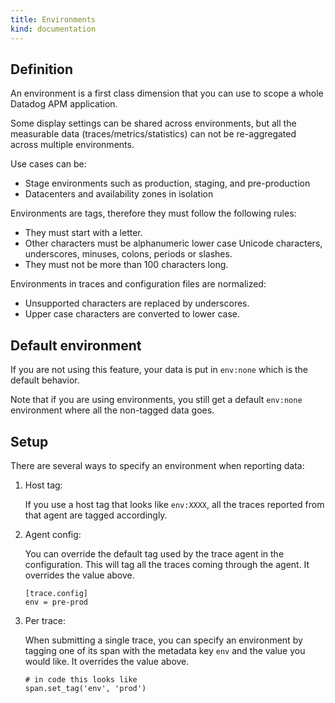 ```yaml
---
title: Environments
kind: documentation
---
```


## Definition

An environment is a first class dimension that you can use to scope a whole Datadog APM application.

Some display settings can be shared across environments, but all the measurable data (traces/metrics/statistics) can not be re-aggregated across multiple environments.

Use cases can be:

* Stage environments such as production, staging, and pre-production
* Datacenters and availability zones in isolation

Environments are tags, therefore they must follow the following rules:

* They must start with a letter.
* Other characters must be alphanumeric lower case Unicode characters, underscores, minuses, colons, periods or slashes.
* They must not be more than 100 characters long.

Environments in traces and configuration files are normalized:

* Unsupported characters are replaced by underscores.
* Upper case characters are converted to lower case.

## Default environment

If you are not using this feature, your data is put in `env:none` which is the default behavior.

Note that if you are using environments, you still get a default `env:none` environment where all the non-tagged data goes.

## Setup

There are several ways to specify an environment when reporting data:

1. Host tag:

    If you use a host tag that looks like `env:XXXX`, all the traces reported from that agent are tagged accordingly.

2. Agent config:

    You can override the default tag used by the trace agent in the configuration. This will tag all the traces coming through the agent. It overrides the value above.

    ```
    [trace.config]
    env = pre-prod
    ```

3. Per trace:

    When submitting a single trace, you can specify an environment by tagging one of its span with the metadata key `env` and the value you would like. It overrides the value above.

    ```
    # in code this looks like
    span.set_tag('env', 'prod')
    ```